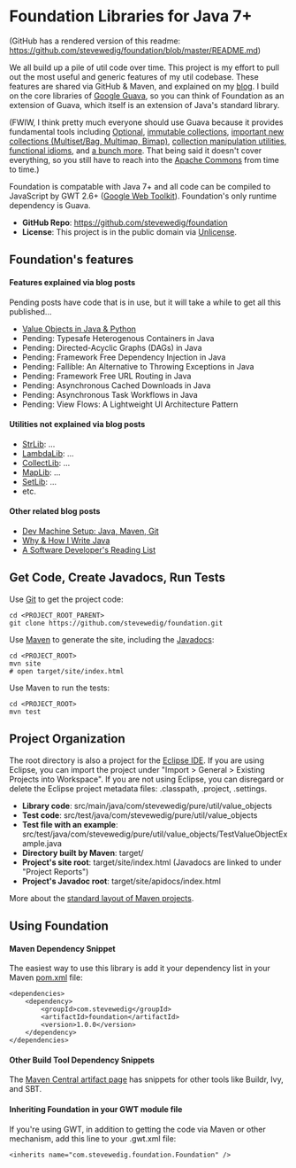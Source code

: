 Foundation Libraries for Java 7+
=============

(GitHub has a rendered version of this readme: https://github.com/stevewedig/foundation/blob/master/README.md)

We all build up a pile of util code over time. This project is my effort to pull out the most useful and generic features of my util codebase. These features are shared via GitHub & Maven, and explained on my [blog](http://stevewedig.com). I build on the core libraries of [Google Guava](https://code.google.com/p/guava-libraries/), so you can think of Foundation as an extension of Guava, which itself is an extension of Java's standard library. 

(FWIW, I think pretty much everyone should use Guava because it provides fundamental tools including [Optional](https://code.google.com/p/guava-libraries/wiki/UsingAndAvoidingNullExplained), [immutable collections](https://code.google.com/p/guava-libraries/wiki/ImmutableCollectionsExplained), [important new collections (Multiset/Bag, Multimap, Bimap)](https://code.google.com/p/guava-libraries/wiki/NewCollectionTypesExplained), [collection manipulation utilities](https://code.google.com/p/guava-libraries/wiki/CollectionUtilitiesExplained), [functional idioms](https://code.google.com/p/guava-libraries/wiki/FunctionalExplained), and [a bunch more](https://code.google.com/p/guava-libraries/wiki/GuavaExplained). That being said it doesn't cover everything, so you still have to reach into the [Apache Commons](http://commons.apache.org/) from time to time.)

Foundation is compatable with Java 7+ and all code can be compiled to JavaScript by GWT 2.6+ ([Google Web Toolkit](https://code.google.com/p/guava-libraries/wiki/GuavaExplained)). Foundation's only runtime dependency is Guava.

* **GitHub Repo**: https://github.com/stevewedig/foundation
* **License**: This project is in the public domain via [Unlicense](http://unlicense.org).

## Foundation's features

#### Features explained via blog posts

Pending posts have code that is in use, but it will take a while to get all this published...

* [Value Objects in Java & Python](http://stevewedig.com)
* Pending: Typesafe Heterogenous Containers in Java
* Pending: Directed-Acyclic Graphs (DAGs) in Java
* Pending: Framework Free Dependency Injection in Java
* Pending: Fallible: An Alternative to Throwing Exceptions in Java
* Pending: Framework Free URL Routing in Java
* Pending: Asynchronous Cached Downloads in Java
* Pending: Asynchronous Task Workflows in Java
* Pending: View Flows: A Lightweight UI Architecture Pattern

#### Utilities not explained via blog posts

* [StrLib](https://github.com/stevewedig/foundation/tree/master/src/main/java/com/stevewedig/foundation/util/StrLib.java): ...
* [LambdaLib](https://github.com/stevewedig/foundation/tree/master/src/main/java/com/stevewedig/foundation/util/LambdaLib.java): ...
* [CollectLib](https://github.com/stevewedig/foundation/tree/master/src/main/java/com/stevewedig/foundation/util/CollectLib.java): ...
*  [MapLib](https://github.com/stevewedig/foundation/tree/master/src/main/java/com/stevewedig/foundation/util/MapLib.java): ...
* [SetLib](https://github.com/stevewedig/foundation/tree/master/src/main/java/com/stevewedig/foundation/util/SetLib.java): ...
* etc.

#### Other related blog posts

* [Dev Machine Setup: Java, Maven, Git](http://stevewedig.com)
* [Why & How I Write Java](http://stevewedig.com/2014/02/17/why-and-how-i-write-java/)
* [A Software Developer's Reading List](http://stevewedig.com/2014/02/03/software-developers-reading-list/)

## Get Code, Create Javadocs, Run Tests

Use [Git](http://en.wikipedia.org/wiki/Git_(software)) to get the project code:

    cd <PROJECT_ROOT_PARENT>
    git clone https://github.com/stevewedig/foundation.git

Use [Maven](http://en.wikipedia.org/wiki/Apache_Maven) to generate the site, including the [Javadocs](http://en.wikipedia.org/wiki/Javadoc):

    cd <PROJECT_ROOT>
    mvn site
    # open target/site/index.html

Use Maven to run the tests:
    
    cd <PROJECT_ROOT>
    mvn test

## Project Organization

The root directory is also a project for the [Eclipse IDE](http://en.wikipedia.org/wiki/Eclipse_(software)). If you are using Eclipse, you can import the project under "Import > General > Existing Projects into Workspace". If you are not using Eclipse, you can disregard or delete the Eclipse project metadata files: .classpath, .project, .settings.

* **Library code**: src/main/java/com/stevewedig/pure/util/value_objects
* **Test code**: src/test/java/com/stevewedig/pure/util/value_objects
* **Test file with an example**: src/test/java/com/stevewedig/pure/util/value_objects/TestValueObjectExample.java
* **Directory built by Maven**: target/
* **Project's site root**: target/site/index.html (Javadocs are linked to under "Project Reports")
* **Project's Javadoc root**: target/site/apidocs/index.html

More about the [standard layout of Maven projects](https://maven.apache.org/guides/introduction/introduction-to-the-standard-directory-layout.html).

## Using Foundation

#### Maven Dependency Snippet

The easiest way to use this library is add it your dependency list in your Maven [pom.xml](https://maven.apache.org/guides/introduction/introduction-to-the-pom.html) file:

    <dependencies>
        <dependency>
            <groupId>com.stevewedig</groupId>
            <artifactId>foundation</artifactId>
            <version>1.0.0</version>
        </dependency>
    </dependencies>

#### Other Build Tool Dependency Snippets

The [Maven Central artifact page](http://search.maven.org/#artifactdetails%7Ccom.stevewedig%7Cfoundation%7C1.0.0%7Cjar) has snippets for other tools like Buildr, Ivy, and SBT.

#### Inheriting Foundation in your GWT module file

If you're using GWT, in addition to getting the code via Maven or other mechanism, add this line to your .gwt.xml file:

    <inherits name="com.stevewedig.foundation.Foundation" />


